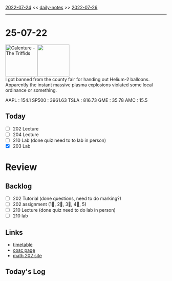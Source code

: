 [2022-07-24](daily_notes/2022-07-24) << [daily-notes](notes/daily-notes.md) >> [2022-07-26](daily_notes/2022-07-26)

---
# 25-07-22
<a href='spotify:album:2zypwKIvhs5mxIxMSO5gJK'><img src='https://i.scdn.co/image/613469711ade02c4fd5ab85cfe982dd9e64dad7f' alt='Calenture - The Triffids' height=100></a><img src='https://imgs.xkcd.com/comics/physics_cost_saving_tips.png' height=100>
<br>I got banned from the county fair for handing out Helium-2 balloons. Apparently the instant massive plasma explosions violated some local ordinance or something.

AAPL : 154.1 
SP500 : 3961.63 
TSLA : 816.73
GME : 35.78
AMC : 15.5

## Today

- [ ] 202 Lecture
- [ ] 204 Lecture
- [ ] 210 Lab (done quiz need to to lab in person)
- [x] 203 Lab

# Review


## Backlog
- [ ] 202 Tutorial (done questions, need to do marking?)
- [ ] 202 assignment (1⃫, 2⃫, 3⃫, 4⃫, 5)
- [ ] 210 Lecture (done quiz need to do lab in person)
- [ ] 210 lab

## Links
- [timetable](https://i.imgur.com/9ghbvAG.png)
- [cosc page](https://cosc203.cspages.otago.ac.nz)
- [math 202 site](https://www.maths.otago.ac.nz/?resOLAF)

## Today's Log